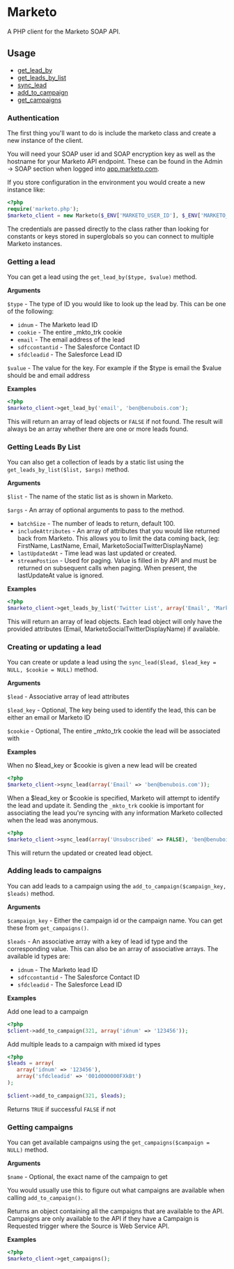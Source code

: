 # Marketo

A PHP client for the Marketo SOAP API.

## Usage

 - [get_lead_by](#getting-a-lead)
 - [get_leads_by_list](#getting-leads-by-list)
 - [sync_lead](#creating-or-updating-a-lead)
 - [add_to_campaign](#adding-leads-to-campaigns)
 - [get_campaigns](#getting-campaigns)

### Authentication

The first thing you'll want to do is include the marketo class and create a new instance of the client.

You will need your SOAP user id and SOAP encryption key as well as the hostname for your Marketo API endpoint. These can be found in the Admin -> SOAP section when logged into [app.marketo.com](http://app.marketo.com/).

If you store configuration in the environment you would create a new instance like:

``` php
<?php
require('marketo.php');
$marketo_client = new Marketo($_ENV['MARKETO_USER_ID'], $_ENV['MARKETO_ENCRYPTION_KEY'], $_ENV['MARKETO_SOAP_HOST']);
```
	
The credentials are passed directly to the class rather than looking for constants or keys stored in superglobals so you can connect to multiple Marketo instances.

### Getting a lead

You can get a lead using the `get_lead_by($type, $value)` method.

**Arguments**

`$type` - The type of ID you would like to look up the lead by. This can be one of the following:

 - `idnum` - The Marketo lead ID
 - `cookie` - The entire _mkto_trk cookie
 - `email` - The email address of the lead
 - `sdfccontantid` - The Salesforce Contact ID
 - `sfdcleadid` - The Salesforce Lead ID

`$value` - The value for the key. For example if the $type is email the $value should be and email address

**Examples**

``` php
<?php
$marketo_client->get_lead_by('email', 'ben@benubois.com');
```

This will return an array of lead objects or `FALSE` if not found. The result will always be an array whether there are one or more leads found.

### Getting Leads By List

You can also get a collection of leads by a static list using the  `get_leads_by_list($list, $args)` method.

**Arguments**

`$list` - The name of the static list as is shown in Marketo.

`$args` - An array of optional arguments to pass to the method.

 - `batchSize` - The number of leads to return, default 100.
 - `includeAttributes` - An array of attributes that you would like returned back from Marketo. This allows you to limit the data coming back, (eg: FirstName, LastName, Email, MarketoSocialTwitterDisplayName)
 - `lastUpdatedAt` - Time lead was last updated or created.
 - `streamPostion` - Used for paging. Value is filled in by API and must be returned on subsequent calls when paging. When present, the lastUpdateAt value is ignored.

**Examples**

``` php
<?php
$marketo_client->get_leads_by_list('Twitter List', array('Email', 'MarketoSocialTwitterDisplayName'));
```

This will return an array of lead objects. Each lead object will only have the provided attributes (Email, MarketoSocialTwitterDisplayName) if available.

### Creating or updating a lead

You can create or update a lead using the `sync_lead($lead, $lead_key = NULL, $cookie = NULL)` method.

**Arguments**

`$lead` - Associative array of lead attributes

`$lead_key` - Optional, The key being used to identify the lead, this can be either an email or Marketo ID

`$cookie` - Optional, The entire _mkto_trk cookie the lead will be associated with

**Examples**

When no $lead_key or $cookie is given a new lead will be created

``` php
<?php
$marketo_client->sync_lead(array('Email' => 'ben@benubois.com'));
```
	
When a $lead_key or $cookie is specified, Marketo will attempt to identify the lead and update it. Sending the `_mkto_trk` cookie is important for associating the lead you're syncing with any information Marketo collected when the lead was anonymous.

``` php
<?php
$marketo_client->sync_lead(array('Unsubscribed' => FALSE), 'ben@benubois.com', $_COOKIE['_mkto_trk']);
```

This will return the updated or created lead object.

### Adding leads to campaigns

You can add leads to a campaign using the `add_to_campaign($campaign_key, $leads)` method.

**Arguments**

`$campaign_key` - Either the campaign id or the campaign name. You can get these from `get_campaigns()`.

`$leads` - An associative array with a key of lead id type and the corresponding value. This can also be an array of associative arrays. The available id types are:

 - `idnum` - The Marketo lead ID
 - `sdfccontantid` - The Salesforce Contact ID
 - `sfdcleadid` - The Salesforce Lead ID

**Examples**

Add one lead to a campaign

``` php
<?php
$client->add_to_campaign(321, array('idnum' => '123456'));
```

Add multiple leads to a campaign with mixed id types

``` php
<?php
$leads = array(
   array('idnum' => '123456'),
   array('sfdcleadid' => '001d000000FXkBt')
);
	
$client->add_to_campaign(321, $leads);
```

Returns `TRUE` if successful `FALSE` if not

### Getting campaigns

You can get available campaigns using the `get_campaigns($campaign = NULL)` method.

**Arguments**

`$name` - Optional, the exact name of the campaign to get

You would usually use this to figure out what campaigns are available when calling `add_to_campaign()`.

Returns an object containing all the campaigns that are available to the API. Campaigns are only available to the API if they have a Campaign is Requested trigger where the Source is Web Service API.

**Examples**

``` php
<?php
$marketo_client->get_campaigns();
```
